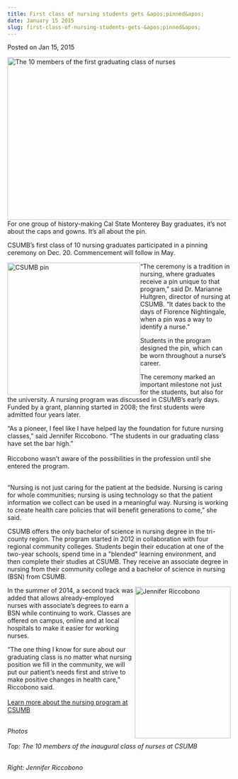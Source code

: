 ```yaml
---
title: First class of nursing students gets &apos;pinned&apos;
date: January 15 2015
slug: first-class-of-nursing-students-gets-&apos;pinned&apos;
---
```





<span class="date">Posted on Jan 15, 2015    </span>
<p><img alt="The 10 members of the first graduating class of nurses" src="http://news.csumb.edu/sites/default/files/65/attachments/news/images/all_10_grads_wearing_their_pins.jpg" style="float:left; width:550px; height:367px">For one group of
history-making Cal State Monterey Bay graduates, it&#x2019;s not about the
caps and gowns. It&#x2019;s all about the pin.</img></p>
<p>CSUMB&#x2019;s first class of 10 nursing graduates participated in a
pinning ceremony on Dec. 20. Commencement will follow in May.</p>
<p><img alt="CSUMB pin" src="http://news.csumb.edu/sites/default/files/65/attachments/news/images/bsnpin_for_web.jpg" style="width:300px; height:298px; float:left">&#x201C;The ceremony is a
tradition in nursing, where graduates receive a pin unique to that
program,&#x201D; said Dr. Marianne Hultgren, director of nursing at CSUMB.
&#x201C;It dates back to the days of Florence Nightingale, when a pin was
a way to identify a nurse.&#x201D;</img></p>
<p>Students in the program designed the pin, which can be worn
throughout a nurse&#x2019;s career.</p>
<p>The ceremony marked an important milestone not just for the
students, but also for the university. A nursing program was
discussed in CSUMB&#x2019;s early days. Funded by a grant, planning
started in 2008; the first students were admitted four years
later.</p>
<p>&#x201C;As a pioneer, I feel like I have helped lay the foundation for
future nursing classes,&#x201D; said Jennifer Riccobono. &#x201C;The students in
our graduating class have set the bar high.&#x201D;<br>
<br>
Riccobono wasn&#x2019;t aware of the possibilities in the profession until
she entered the program.</br></br></p>
<p>&#x201C;Nursing is not just caring for the patient at the bedside.
Nursing is caring for whole communities; nursing is using
technology so that the patient information we collect can be used
in a meaningful way. Nursing is working to create health care
policies that will benefit generations to come,&#x201D; she said.</p>
<p>CSUMB offers the only bachelor of science in nursing degree in
the tri-county region. The program started in 2012 in collaboration
with four regional community colleges. Students begin their
education at one of the two-year schools, spend time in a &quot;blended&quot;
learning environment, and then complete their studies at CSUMB.
They receive an associate degree in nursing from their community
college and a bachelor of science in nursing (BSN) from CSUMB.</p>
<p><img alt="Jennifer Riccobono" src="http://news.csumb.edu/sites/default/files/65/attachments/news/images/jennifer-small.jpg" style="float:right; width:216px; height:342px">In the summer of
2014, a second track was added that allows already-employed nurses
with associate&#x2019;s degrees to earn a BSN while continuing to work.
Classes are offered on campus, online and at local hospitals to
make it easier for working nurses.</img></p>
<p>&#x201C;The one thing I know for sure about our graduating class is no
matter what nursing position we fill in the community, we will put
our patient&#x2019;s needs first and strive to make positive changes in
health care,&#x201D; Riccobono said.<br>
<br>
<a href="http://csumb.edu/nursing" rel="nofollow">Learn more about
the nursing program at CSUMB</a></br></br></p>
<p class="small"><em>Photos<br>
<br>
Top: The 10 members of the inaugural class of nurses at
CSUMB</br></br></em></p>
<p class="small"><em>Right: Jennifer Riccobono</em></p>





